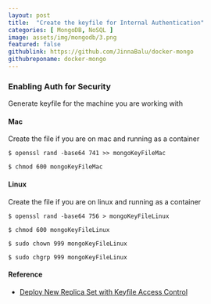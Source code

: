 ```yaml
---
layout: post
title:  "Create the keyfile for Internal Authentication"
categories: [ MongoDB, NoSQL ]
image: assets/img/mongodb/3.png
featured: false
githublink: https://github.com/JinnaBalu/docker-mongo
githubreponame: docker-mongo
---
```


### Enabling Auth for Security

Generate keyfile for the machine you are working with

#### Mac

Create the file if you are on mac and running as a container

    $ openssl rand -base64 741 >> mongoKeyFileMac

    $ chmod 600 mongoKeyFileMac

#### Linux

Create the file if you are on linux and running as a container

    $ openssl rand -base64 756 > mongoKeyFileLinux

    $ chmod 600 mongoKeyFileLinux

    $ sudo chown 999 mongoKeyFileLinux

    $ sudo chgrp 999 mongoKeyFileLinux



#### Reference

- [Deploy New Replica Set with Keyfile Access Control](https://www.mongodb.com/docs/manual/tutorial/deploy-replica-set-with-keyfile-access-control/#deploy-new-replica-set-with-keyfile-access-control)